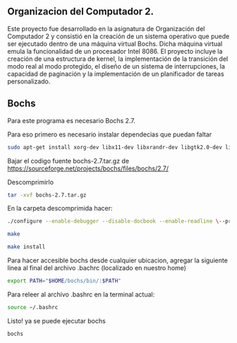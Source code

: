 ## Organizacion del Computador 2. 
Este proyecto fue desarrollado en la asignatura de Organización del Computador 2 y consistió en la creación de un sistema operativo que puede ser ejecutado dentro de una máquina virtual Bochs. Dicha máquina virtual emula la funcionalidad de un procesador Intel 8086. El proyecto incluye la creación de una estructura de kernel, la implementación de la transición del modo real al modo protegido, el diseño de un sistema de interrupciones, la capacidad de paginación y la implementación de un planificador de tareas personalizado.

## Bochs
Para este programa es necesario Bochs 2.7.

Para eso primero es necesario instalar dependecias que puedan faltar 

```bash
sudo apt-get install xorg-dev libx11-dev libxrandr-dev libgtk2.0-dev libreadline-dev
```

Bajar el codigo fuente bochs-2.7.tar.gz de https://sourceforge.net/projects/bochs/files/bochs/2.7/

Descomprimirlo 
```bash
tar -xvf bochs-2.7.tar.gz
```
En la carpeta descomprimida hacer:
```bash
./configure --enable-debugger --disable-docbook --enable-readline \--prefix=$HOME/bochs/
```
```bash
make
```
```bash
make install
```

Para hacer accesible bochs desde cualquier ubicacion, agregar la siguiente linea al final del archivo
.bachrc (localizado en nuestro home)
```bash
export PATH="$HOME/bochs/bin/:$PATH"
```

Para releer al archivo .bashrc en la terminal actual:
```bash
source ∼/.bashrc
```

Listo! ya se puede ejecutar bochs
```bash
bochs
```



